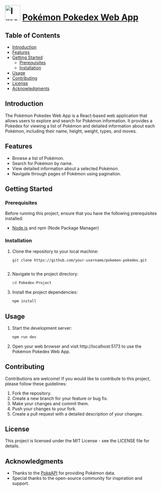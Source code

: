 
# <img src="https://github.com/Hruthik-28/Pokedex-Project/assets/104006523/7a60b639-397d-454b-8f12-ee404706ffaf" width="50" alt="Image Description"> [Pokémon Pokedex Web App](https://pokedex-pro-master.netlify.app/)



## Table of Contents

- [Introduction](#introduction)
- [Features](#features)
- [Getting Started](#getting-started)
  - [Prerequisites](#prerequisites)
  - [Installation](#installation)
- [Usage](#usage)
- [Contributing](#contributing)
- [License](#license)
- [Acknowledgments](#acknowledgments)

## Introduction

The Pokémon Pokedex Web App is a React-based web application that allows users to explore and search for Pokémon information. It provides a Pokedex for viewing a list of Pokémon and detailed information about each Pokémon, including their name, height, weight, types, and moves.

## Features

- Browse a list of Pokémon.
- Search for Pokémon by name.
- View detailed information about a selected Pokémon.
- Navigate through pages of Pokémon using pagination.

## Getting Started

### Prerequisites

Before running this project, ensure that you have the following prerequisites installed:

- [Node.js](https://nodejs.org/) and npm (Node Package Manager)

### Installation

1. Clone the repository to your local machine:
   ```bash
   git clone https://github.com/your-username/pokemon-pokedex.git
  
2. Navigate to the project directory:
   ```bash
   cd Pokedex-Project
3. Install the project dependencies:
   ```bash
   npm install

## Usage

1. Start the development server:

   ```bash
   npm run dev
2. Open your web browser and visit http://localhost:5173 to use the Pokémon Pokedex Web App.

## Contributing

Contributions are welcome! If you would like to contribute to this project, please follow these guidelines:

1. Fork the repository.
2. Create a new branch for your feature or bug fix.
3. Make your changes and commit them.
4. Push your changes to your fork.
5. Create a pull request with a detailed description of your changes.

## License

This project is licensed under the MIT License - see the LICENSE file for details.

## Acknowledgments
- Thanks to the [PokeAPI](https://pokeapi.co/) for providing Pokémon data.
- Special thanks to the open-source community for inspiration and support.

